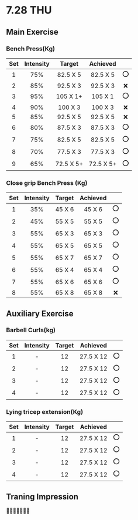# 7.28 THU

## Main Exercise



### Bench Press(Kg)

| Set  | Intensity |  Target   | Achieved  |      |
| :--: | :-------: | :-------: | :-------: | :--: |
|  1   |    75%    | 82.5 X 5  | 82.5 X 5  |  ⭕   |
|  2   |    85%    | 92.5 X 3  | 92.5 X 3  |  ❌   |
|  3   |    95%    | 105 X 1+  |  105 X 1  |  ⭕   |
|  4   |    90%    |  100 X 3  |  100 X 3  |  ❌   |
|  5   |    85%    | 92.5 X 5  | 92.5 X 5  |  ❌   |
|  6   |    80%    | 87.5 X 3  | 87.5 X 3  |  ⭕   |
|  7   |    75%    | 82.5 X 5  | 82.5 X 5  |  ⭕   |
|  8   |    70%    | 77.5 X 3  | 77.5 X 3  |  ⭕   |
|  9   |    65%    | 72.5 X 5+ | 72.5 X 5+ |  ⭕   |



### Close grip Bench Press (Kg)

| Set  | Intensity | Target | Achieved |      |
| :--: | :-------: | :----: | :------: | :--: |
|  1   |    35%    | 45 X 6 |  45 X 6  |  ⭕   |
|  2   |    45%    | 55 X 5 |  55 X 5  |  ⭕   |
|  3   |    55%    | 65 X 3 |  65 X 3  |  ⭕   |
|  4   |    55%    | 65 X 5 |  65 X 5  |  ⭕   |
|  5   |    55%    | 65 X 7 |  65 X 7  |  ⭕   |
|  6   |    55%    | 65 X 4 |  65 X 4  |  ⭕   |
|  7   |    55%    | 65 X 6 |  65 X 6  |  ⭕   |
|  8   |    55%    | 65 X 8 |  65 X 8  |  ❌   |



## Auxiliary Exercise



### Barbell Curls(kg)

| Set  | Intensity | Target | Achieved  |      |
| :--: | :-------: | :----: | :-------: | :--: |
|  1   |     -     |   12   | 27.5 X 12 |  ⭕   |
|  2   |     -     |   12   | 27.5 X 12 |  ⭕   |
|  3   |     -     |   12   | 27.5 X 12 |  ⭕   |
|  4   |     -     |   12   | 27.5 X 12 |  ⭕   |



### Lying tricep extension(Kg)

| Set  | Intensity | Target | Achieved  |      |
| :--: | :-------: | :----: | :-------: | :--: |
|  1   |     -     |   12   | 27.5 X 12 |  ⭕   |
|  2   |     -     |   12   | 27.5 X 12 |  ⭕   |
|  3   |     -     |   12   | 27.5 X 12 |  ⭕   |
|  4   |     -     |   12   | 27.5 X 12 |  ⭕   |





## Traning Impression

🥵🥵🥵🥵🥵🥵🥵

